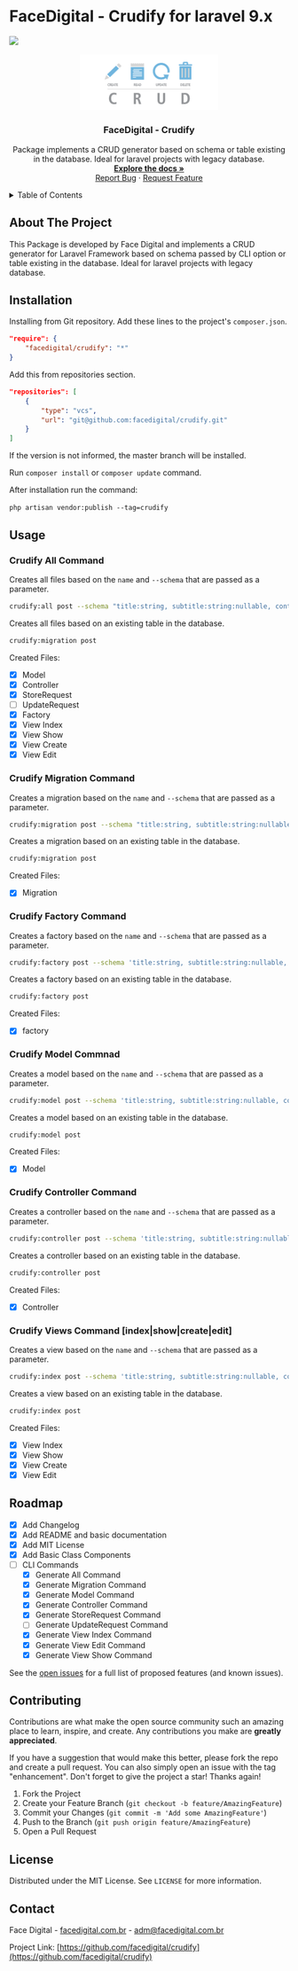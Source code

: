 # FaceDigital - Crudify for laravel 9.x

<a href="LICENSE.md" title="MIT"><img src="https://img.shields.io/badge/License-MIT-yellow.svg?style=flat-square"></a>

<div align="center">
  <a href="https://github.com/othneildrew/Best-README-Template">
    <img src="crud.png" alt="Logo" width="250">
  </a>

  <h3 align="center">FaceDigital - Crudify</h3>

  <p align="center">
    Package implements a CRUD generator based on schema or table existing in the database. Ideal for laravel projects with legacy database.
    <br />
    <a href="https://github.com/facedigital/crudify"><strong>Explore the docs »</strong></a>
    <br />
    <a href="https://github.com/facedigital/crudify/issues">Report Bug</a>
    ·
    <a href="https://github.com/facedigital/crudify/issues">Request Feature</a>
  </p>
</div>


<!-- TABLE OF CONTENTS -->
<details>
  <summary>Table of Contents</summary>
  <ol>
    <li>
      <a href="#about-the-project">About The Project</a>
    </li>
    <li>
      <a href="#getting-started">Getting Started</a>
      <ul>
        <li><a href="#prerequisites">Prerequisites</a></li>
        <li><a href="#installation">Installation</a></li>
      </ul>
    </li>
    <li><a href="#usage">Usage</a></li>
    <li><a href="#roadmap">Roadmap</a></li>
    <li><a href="#contributing">Contributing</a></li>
    <li><a href="#license">License</a></li>
    <li><a href="#contact">Contact</a></li>
  </ol>
</details>

<!-- ABOUT THE PROJECT -->
## About The Project
This Package is developed by Face Digital and implements a CRUD generator for Laravel Framework based on schema passed by CLI option or table existing in the database. Ideal for laravel projects with legacy database.

## Installation
Installing from Git repository. Add these lines to the project's `composer.json`.


```json
"require": {
    "facedigital/crudify": "*"
}
```
Add this from repositories section.
```json
"repositories": [
    {
        "type": "vcs",
        "url": "git@github.com:facedigital/crudify.git"
    }
]
```
If the version is not informed, the master branch will be installed.

Run `composer install` or `composer update` command.


After installation run the command:

`php artisan vendor:publish --tag=crudify`

## Usage

### Crudify All Command
Creates all files based on the `name` and `--schema` that are passed as a parameter.

```bash
crudify:all post --schema "title:string, subtitle:string:nullable, content:text"
```

Creates all files based on an existing table in the database.

```bash
crudify:migration post
```

Created Files:
- [x] Model
- [x] Controller
- [x] StoreRequest
- [ ] UpdateRequest
- [x] Factory
- [x] View Index
- [x] View Show
- [x] View Create
- [x] View Edit
### Crudify Migration Command

Creates a migration based on the `name` and `--schema` that are passed as a parameter.

```bash
crudify:migration post --schema "title:string, subtitle:string:nullable, content:text"
```

Creates a migration based on an existing table in the database.

```bash
crudify:migration post
```
Created Files:
- [x] Migration

### Crudify Factory Command

Creates a factory based on the `name` and `--schema` that are passed as a parameter.

```bash
crudify:factory post --schema 'title:string, subtitle:string:nullable, content:text'
```

Creates a factory based on an existing table in the database.

```bash
crudify:factory post
```

Created Files:
- [x] factory

### Crudify Model Commnad

Creates a model based on the `name` and `--schema` that are passed as a parameter.

```bash
crudify:model post --schema 'title:string, subtitle:string:nullable, content:text'
```

Creates a model based on an existing table in the database.

```bash
crudify:model post
```

Created Files:
- [x] Model

### Crudify Controller Command

Creates a controller based on the `name` and `--schema` that are passed as a parameter.

```bash
crudify:controller post --schema 'title:string, subtitle:string:nullable, content:text'
```

Creates a controller based on an existing table in the database.

```bash
crudify:controller post
```

Created Files:
- [x] Controller

### Crudify Views Command [index|show|create|edit]

Creates a view based on the `name` and `--schema` that are passed as a parameter.

```bash
crudify:index post --schema 'title:string, subtitle:string:nullable, content:text'
```

Creates a view based on an existing table in the database.

```bash
crudify:index post
```

Created Files:
- [x] View Index
- [x] View Show
- [x] View Create
- [x] View Edit

<!-- ROADMAP -->
## Roadmap

- [x] Add Changelog
- [x] Add README and basic documentation
- [x] Add MIT License
- [x] Add Basic Class Components
- [ ] CLI Commands
    - [x] Generate All Command
    - [x] Generate Migration Command
    - [x] Generate Model Command
    - [x] Generate Controller Command
    - [x] Generate StoreRequest Command
    - [ ] Generate UpdateRequest Command
    - [x] Generate View Index Command
    - [x] Generate View Edit Command
    - [x] Generate View Show Command

See the [open issues](https://github.com/facedigital/crudify/issues) for a full list of proposed features (and known issues).

<!-- CONTRIBUTING -->
## Contributing

Contributions are what make the open source community such an amazing place to learn, inspire, and create. Any contributions you make are **greatly appreciated**.

If you have a suggestion that would make this better, please fork the repo and create a pull request. You can also simply open an issue with the tag "enhancement".
Don't forget to give the project a star! Thanks again!

1. Fork the Project
2. Create your Feature Branch (`git checkout -b feature/AmazingFeature`)
3. Commit your Changes (`git commit -m 'Add some AmazingFeature'`)
4. Push to the Branch (`git push origin feature/AmazingFeature`)
5. Open a Pull Request

<!-- LICENSE -->
## License

Distributed under the MIT License. See `LICENSE` for more information.

## Contact

Face Digital - [facedigital.com.br](https://facedigital.com.br/) - adm@facedigital.com.br

Project Link: [https://github.com/facedigital/crudify](https://github.com/facedigital/crudify)
